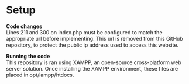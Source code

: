 # Setup


**Code changes** <br>
Lines 211 and 300 on index.php must be configured to match the appropriate url before implementing. This url is removed from this GitHub repository, to protect the public ip address used to access this website.


**Running the code** <br>
This repository is ran using XAMPP, an open-source cross-platform web server solution. Once installing the XAMPP environment, these files are placed in opt/lampp/htdocs.
